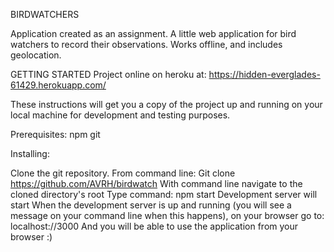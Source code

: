 BIRDWATCHERS

Application created as an assignment. A little web application for bird watchers to record their observations. 
Works offline, and includes geolocation. 

GETTING STARTED
Project online on heroku at: https://hidden-everglades-61429.herokuapp.com/

These instructions will get you a copy of the project up and running on your local machine for development and testing purposes.

Prerequisites:
npm
git

Installing: 

Clone the git repository. 
From command line: Git clone https://github.com/AVRH/birdwatch
With command line navigate to the cloned directory's root
Type command: npm start
Development server will start
When the development server is up and running (you will see a message on your command line when this happens), 
on your browser go to: localhost://3000 
And you will be able to use the application from your browser :) 






